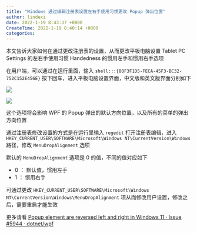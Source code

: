 ```yaml
---
title: "Windows 通过编辑注册表设置左右手使用习惯更改 Popup 弹出位置"
author: lindexi
date: 2022-1-19 8:43:37 +0800
CreateTime: 2022-1-19 8:40:14 +0800
categories: 
---
```


本文告诉大家如何在通过更改注册表的设置，从而更改平板电脑设置 Tablet PC Settings 的左右手使用习惯 Handedness 的惯用左手和惯用右手选项

<!--more-->


<!-- 发布 -->

在用户端，可以通过在运行里面，输入 `shell:::{80F3F1D5-FECA-45F3-BC32-752C152E456E}` 按下回车，进入平板电脑设置界面，中文版和英文版界面分别如下

<!-- ![](image/Windows 通过编辑注册表设置左右手使用习惯更改 Popup 弹出位置/Windows 通过编辑注册表设置左右手使用习惯更改 Popup 弹出位置0.png) -->

![](http://image.acmx.xyz/lindexi%2F2022119840397318.jpg)

<!-- ![](image/Windows 通过编辑注册表设置左右手使用习惯更改 Popup 弹出位置/Windows 通过编辑注册表设置左右手使用习惯更改 Popup 弹出位置1.png) -->

![](http://image.acmx.xyz/lindexi%2F202211984127675.jpg)

这个选项将会影响 WPF 的 Popup 弹出的默认方向位置，以及所有的菜单的弹出方向位置

通过注册表修改设置的方式是在运行里输入 `regedit` 打开注册表编辑，进入 `HKEY_CURRENT_USER\SOFTWARE\Microsoft\Windows NT\CurrentVersion\Windows` 路径，修改 `MenuDropAlignment` 选项

默认的 `MenuDropAlignment` 选项是 0 的值，不同的值对应如下

- 0 ： 默认值，惯用左手
- 1 ： 惯用右手

可通过更改 `HKEY_CURRENT_USER\SOFTWARE\Microsoft\Windows NT\CurrentVersion\Windows\MenuDropAlignment` 项从而修改用户设置，修改之后，需要重启才能生效

更多请看 [Popup element are reversed left and right in Windows 11 · Issue #5944 · dotnet/wpf](https://github.com/dotnet/wpf/issues/5944 )

